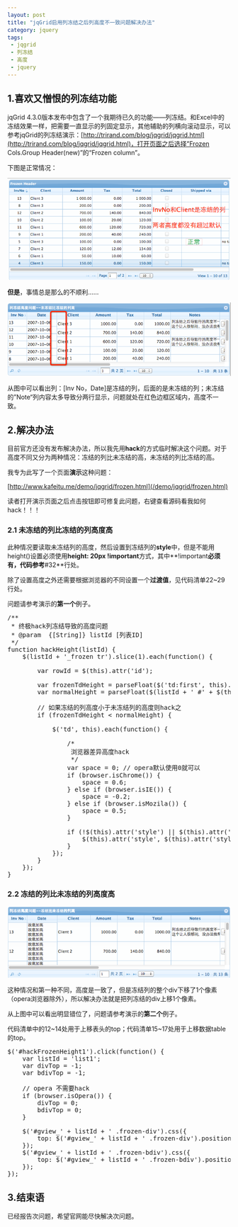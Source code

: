 ```yaml
---
layout: post
title: "jqGrid启用列冻结之后列高度不一致问题解决办法"
category: jquery 
tags: 
 - jqgrid
 - 列冻结
 - 高度
 - jquery
---
```


## 1.喜欢又憎恨的列冻结功能

jqGrid 4.3.0版本发布中包含了一个我期待已久的功能——列冻结。和Excel中的冻结效果一样，把需要一直显示的列固定显示，其他辅助的列横向滚动显示，可以参考jqGrid的列冻结演示：[http://trirand.com/blog/jqgrid/jqgrid.html](http://trirand.com/blog/jqgrid/jqgrid.html)，打开页面之后选择”Frozen Cols.Group Header(new)”的“Frozen column”。

下图是正常情况：

![jqGrid列冻结高度一致的情况](/files/2012/08/jqgrid-frozen.png)

**但是**，事情总是那么的不顺利……

![jqGrid启用列冻结之后列高度不一致](/files/2012/08/jqgrid-frozen-problem.png)

从图中可以看出列：[Inv No，Date]是冻结的列，后面的是未冻结的列；未冻结的”Note“列内容太多导致分两行显示，问题就处在红色边框区域内，高度不一致。

## 2.解决办法

目前官方还没有发布解决办法，所以我先用**hack**的方式临时解决这个问题。对于高度不同又分为两种情况：冻结的列比未冻结的高，未冻结的列比冻结的高。

我专为此写了一个页面**演示**这种问题：

[http://www.kafeitu.me/demo/jqgrid/frozen.html](/demo/jqgrid/frozen.html)

读者打开演示页面之后点击按钮即可修复此问题，右键查看源码看我如何hack！！！

### 2.1 未冻结的列比冻结的列高度高

此种情况要读取未冻结列的高度，然后设置到冻结列的**style**中，但是不能用height()设置必须使用**height: 20px !important**方式，其中**!important**必须有，代码参考**#32**行处。

除了设置高度之外还需要根据浏览器的不同设置一个**过渡值**，见代码清单22~29行处。

问题请参考演示的**第一个**例子。

<pre class="brush:javascript">
/**
 * 终极hack列冻结导致的高度问题
 * @param  {[String]} listId [列表ID]
 */
function hackHeight(listId) {
    $(listId + '_frozen tr').slice(1).each(function() {

        var rowId = $(this).attr('id');

        var frozenTdHeight = parseFloat($('td:first', this).height());
        var normalHeight = parseFloat($(listId + ' #' + $(this).attr('id')).find('td:first').height());

        // 如果冻结的列高度小于未冻结列的高度则hack之
        if (frozenTdHeight < normalHeight) {

            $('td', this).each(function() {

                /*
                 浏览器差异高度hack
                 */
                var space = 0; // opera默认使用0就可以
                if (browser.isChrome()) {
                    space = 0.6;
                } else if (browser.isIE()) {
                    space = -0.2;
                } else if (browser.isMozila()) {
                    space = 0.5;
                }

                if (!$(this).attr('style') || $(this).attr('style').indexOf('height:') == -1) {
                    $(this).attr('style', $(this).attr('style') + ";height:" + (normalHeight + space) + "px !important");
                }
            });
        }
    });
}
</pre>

### 2.2 冻结的列比未冻结的列高度高

![jqGrid启用列冻结之后列高度不一致](/files/2012/08/jqgrid-frozen-problem1.png)

这种情况和第一种不同，高度是一致了，但是冻结列的整个div下移了1个像素（opera浏览器除外），所以解决办法就是把列冻结的div上移1个像素。

从上图中可以看出明显错位了，问题请参考演示的**第二个**例子。

代码清单中的12~14处用于上移表头的top；代码清单15~17处用于上移数据table的top。

<pre class="brush:javascript">
$('#hackFrozenHeight1').click(function() {
    var listId = 'list1';
    var divTop = -1;
    var bdivTop = -1;

    // opera 不需要hack
    if (browser.isOpera()) {
        divTop = 0;
        bdivTop = 0;
    }

    $('#gview_' + listId + ' .frozen-div').css({
        top: $('#gview_' + listId + ' .frozen-div').position().top + divTop
    });
    $('#gview_' + listId + ' .frozen-bdiv').css({
        top: $('#gview_' + listId + ' .frozen-bdiv').position().top + bdivTop
    });
});
</pre>

## 3.结束语

已经报告次问题，希望官网能尽快解决次问题。
